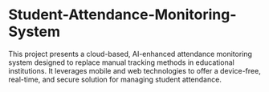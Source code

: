 # Student-Attendance-Monitoring-System
This project presents a cloud-based, AI-enhanced attendance monitoring system designed to replace manual tracking methods in educational institutions. It leverages mobile and web technologies to offer a device-free, real-time, and secure solution for managing student attendance.
